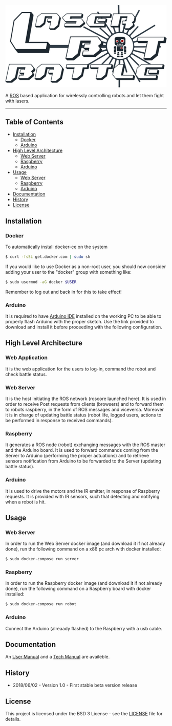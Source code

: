 ![LaserBot Battle](documentation/logo/lbb_logo.png)

A <a href="http://www.ros.org">ROS</a> based application for wirelessly controlling robots and let them fight with lasers.

---

## Table of Contents
- [Installation](#installation)
    - [Docker](#docker)
    - [Arduino](#arduino)
- [High Level Architecture](#high-level-architecture)
    - [Web Server](#web-server)
    - [Raspberry](#raspberry)
    - [Arduino](#arduino)
- [Usage](#usage)
    - [Web Server](#web-server)
    - [Raspberry](#raspberry)
    - [Arduino](#arduino)
- [Documentation](#documentation)
- [History](#history)
- [License](#license)

## Installation

  ### Docker
  To automatically install docker-ce on the system
  
  ```bash
  $ curl -fsSL get.docker.com | sudo sh
  ```

  If you would like to use Docker as a non-root user, you should now consider adding your user to the
  "docker" group with something like:
  
  ```bash
  $ sudo usermod -aG docker $USER
  ```

  Remember to log out and back in for this to take effect!
  
  ### Arduino
  
  It is required to have <a href="https://www.arduino.cc/en/Main/Software">Arduino IDE</a> installed on the working PC to be able to properly flash Arduino with the proper sketch. Use the link provided to download and install it before proceeding with the following configuration.


## High Level Architecture

  ### Web Application
  It is the web application for the users to log-in, command the robot and check battle status. 
  
  ### Web Server
  It is the host initiating the ROS network (roscore launched here). It is used in order to receive Post requests from clients (browsers) and to forward them to robots raspberry, in the form of ROS messages and viceversa. Moreover it is in charge of updating battle status (robot life, logged users, actions to be performed in response to received commands).

  ### Raspberry 
  It generates a ROS node (robot) exchanging messages with the ROS master and the Arduino board. It is used to forward commands coming from the Server to Arduino (performing the proper actuations) and to retrieve sensors notification from Arduino to be forwarded to the Server (updating battle status).

  ### Arduino 
  It is used to drive the motors and the IR emitter, in response of Raspberry requests. It is provided with IR sensors, such that detecting and notifying when a robot is hit.

## Usage

  ### Web Server
  
  In order to run the Web Server docker image (and download it if not already done), run the following command on a x86 pc arch with docker installed:
  
  ```bash
  $ sudo docker-compose run server
  ```
  
  ### Raspberry
  
  In order to run the Raspberry docker image (and download it if not already done), run the following command on a Raspberry board with docker installed:
    
  ```bash
  $ sudo docker-compose run robot
  ```
  
  ### Arduino
  
  Connect the Arduino (alreaady flashed) to the Raspberry with a usb cable.


## Documentation

  An [User Manual](documentation/manual/user-manual.pdf) and a [Tech Manual](documentation/manual/tech-manual.pdf) are availeble.

## History

  - 2018/06/02 - Version 1.0 - First stable beta version release


## License

This project is licensed under the BSD 3 License - see the [LICENSE](LICENSE) file for details.
